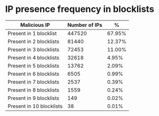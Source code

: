 # IP presence frequency in blocklists
| Malicious IP | Number of IPs | % |
|----|----|----|
| Present in 1 blocklist | 447520 | 67.95% |
| Present in 2 blocklists | 81440 | 12.37% |
| Present in 3 blocklists | 72453 | 11.00% |
| Present in 4 blocklists | 32618 | 4.95% |
| Present in 5 blocklists | 13762 | 2.09% |
| Present in 6 blocklists | 6505 | 0.99% |
| Present in 7 blocklists | 2537 | 0.39% |
| Present in 8 blocklists | 1559 | 0.24% |
| Present in 9 blocklists | 149 | 0.02% |
| Present in 10 blocklists | 38 | 0.01% |
